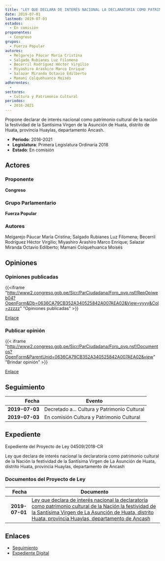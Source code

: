 ```yaml
---
title: "LEY QUE DECLARA DE INTERÉS NACIONAL LA DECLARATORIA COMO PATRIMONIO CULTURAL DE LA NACIÓN LA FESTIVIDAD DE LA SANTÍSIMA VIRGEN DE LA ASUNCIÓN DE HUATA, DISTRITO DE HUATA, PROVINCIA HUAYLAS, DEPARTAMENTO ANCASH"
date: 2019-07-01
lastmod: 2019-07-03
estados: 
  - En comisión
proponentes: 
  - Congreso
grupos: 
  - Fuerza Popular
autores: 
  - Melgarejo Páucar María Cristina
  - Salgado Rubianes Luz Filomena
  - Becerril Rodríguez Héctor Virgilio
  - Miyashiro Arashiro Marco Enrique
  - Salazar Miranda Octavio Edilberto
  - Mamani Colquehuanca Moisés
adherentes: 
  - 
sectores: 
  - Cultura y Patrimonio Cultural
periodos: 
  - 2016-2021
---
```


Propone declarar de interés nacional como patrimonio cultural de la nación la festividad de la Santísima Virgen de la Asunción de Huata, distrito de Huata, provincia Huaylas, departamento Ancash.

- **Periodo**: 2016-2021
- **Legislatura**: Primera Legislatura Ordinaria 2018
- **Estado**: En comisión

## Actores

### Proponente

**Congreso**

### Grupo Parlamentario

**Fuerza Popular**

### Autores

Melgarejo Páucar María Cristina; Salgado Rubianes Luz Filomena; Becerril Rodríguez Héctor Virgilio; Miyashiro Arashiro Marco Enrique; Salazar Miranda Octavio Edilberto; Mamani Colquehuanca Moisés


## Opiniones

### Opiniones publicadas

{{<iframe "http://www2.congreso.gob.pe/Sicr/ParCiudadana/Foro_pvp.nsf/RepOpiweb04?OpenForm&Db=0636CA79CB352A340525842A007AEA02&View=yyyy&Col=zzzzz" "Opiniones publicadas" >}}

[Enlace](http://www2.congreso.gob.pe/Sicr/ParCiudadana/Foro_pvp.nsf/RepOpiweb04?OpenForm&Db=0636CA79CB352A340525842A007AEA02&View=yyyy&Col=zzzzz)
### Publicar opinión

{{< iframe "http://www2.congreso.gob.pe/Sicr/ParCiudadana/Foro_pvp.nsf/Documentos?OpenForm&ParentUnid=0636CA79CB352A340525842A007AEA02&view" "Brindar opinión" >}}

[Enlace](http://www2.congreso.gob.pe/Sicr/ParCiudadana/Foro_pvp.nsf/Documentos?OpenForm&ParentUnid=0636CA79CB352A340525842A007AEA02&view)

## Seguimiento

| Fecha | Evento |
|------:|--------|
| **2019-07-03** | Decretado a... Cultura y Patrimonio Cultural|
| **2019-07-03** | En comisión Cultura y Patrimonio Cultural|


## Expediente

Expediente del Proyecto de Ley 04509/2018-CR

Ley que declara de interés nacional la declaratoria como patrimonio cultural de la Nación la festividad de la Santísima Virgen de La Asunción de Huata, distrito Huata, provincia Huaylas, departamento de Ancash


### Documentos del Proyecto de Ley

| Fecha | Documento |
|------:|--------|
| **2019-07-01** | [Ley que declara de interés nacional la declaratoria como patrimonio cultural de la Nación la festividad de la Santísima Virgen de La Asunción de Huata, distrito Huata, provincia Huaylas, departamento de Ancash](http://www.leyes.congreso.gob.pe/Documentos/2016_2021/Proyectos_de_Ley_y_de_Resoluciones_Legislativas/PL0450920190701.pdf) |

## Enlaces 

- [Seguimiento](http://www2.congreso.gob.pe/Sicr/TraDocEstProc/CLProLey2016.nsf/f7fff46988ca05b1052578e100829cc7/ab614601daa8962e0525842b005cb74e?OpenDocument)
- [Expediente Digital](http://www2.congreso.gob.pe/Sicr/TraDocEstProc/CLProLey2016.nsf/f7fff46988ca05b1052578e100829cc7/ab614601daa8962e0525842b005cb74e?OpenDocument&Click=05257FB7005EB655.eb71d0cf91d8294e05256cdf006b5706/$Body/0.1C6C)
